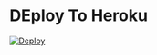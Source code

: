 # DEploy To Heroku
[![Deploy](https://www.herokucdn.com/deploy/button.svg)](https://heroku.com/deploy?template=https://github.com/PavelAKM/luis)
